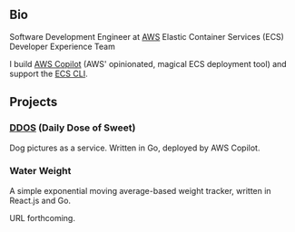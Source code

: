 ## Bio
Software Development Engineer at [AWS](https://aws.amazon.com)
Elastic Container Services (ECS) Developer Experience Team

I build [AWS Copilot](https://github.com/aws/copilot-cli) (AWS' opinionated, magical ECS deployment tool) and support the [ECS CLI](https://github.com/aws/amazon-ecs-cli). 

## Projects
### [DDOS](https://app.ddos.dog) (Daily Dose of Sweet)
Dog pictures as a service. Written in Go, deployed by AWS Copilot.
### Water Weight
A simple exponential moving average-based weight tracker, written in React.js and Go.

URL forthcoming. 



